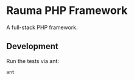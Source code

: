 Rauma PHP Framework
===================

A full-stack PHP framework.

Development
-----------

Run the tests via ant:

    ant
